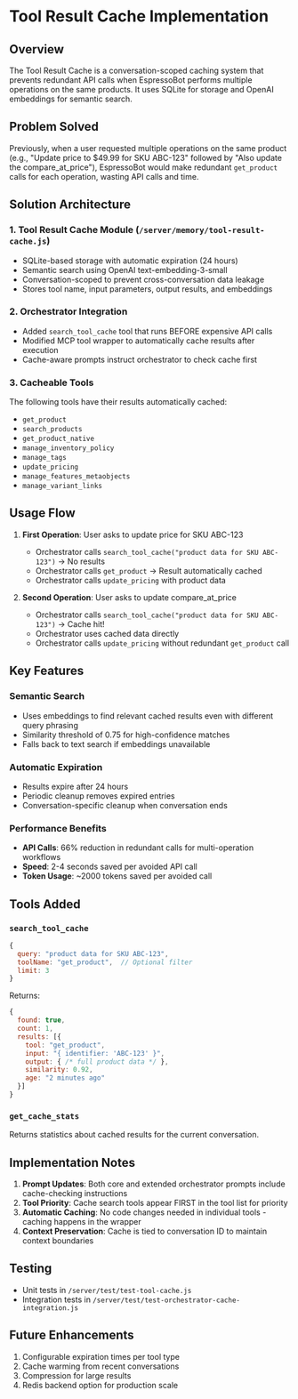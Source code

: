 # Tool Result Cache Implementation

## Overview
The Tool Result Cache is a conversation-scoped caching system that prevents redundant API calls when EspressoBot performs multiple operations on the same products. It uses SQLite for storage and OpenAI embeddings for semantic search.

## Problem Solved
Previously, when a user requested multiple operations on the same product (e.g., "Update price to $49.99 for SKU ABC-123" followed by "Also update the compare_at_price"), EspressoBot would make redundant `get_product` calls for each operation, wasting API calls and time.

## Solution Architecture

### 1. **Tool Result Cache Module** (`/server/memory/tool-result-cache.js`)
- SQLite-based storage with automatic expiration (24 hours)
- Semantic search using OpenAI text-embedding-3-small
- Conversation-scoped to prevent cross-conversation data leakage
- Stores tool name, input parameters, output results, and embeddings

### 2. **Orchestrator Integration**
- Added `search_tool_cache` tool that runs BEFORE expensive API calls
- Modified MCP tool wrapper to automatically cache results after execution
- Cache-aware prompts instruct orchestrator to check cache first

### 3. **Cacheable Tools**
The following tools have their results automatically cached:
- `get_product`
- `search_products`
- `get_product_native`
- `manage_inventory_policy`
- `manage_tags`
- `update_pricing`
- `manage_features_metaobjects`
- `manage_variant_links`

## Usage Flow

1. **First Operation**: User asks to update price for SKU ABC-123
   - Orchestrator calls `search_tool_cache("product data for SKU ABC-123")` → No results
   - Orchestrator calls `get_product` → Result automatically cached
   - Orchestrator calls `update_pricing` with product data

2. **Second Operation**: User asks to update compare_at_price
   - Orchestrator calls `search_tool_cache("product data for SKU ABC-123")` → Cache hit!
   - Orchestrator uses cached data directly
   - Orchestrator calls `update_pricing` without redundant `get_product` call

## Key Features

### Semantic Search
- Uses embeddings to find relevant cached results even with different query phrasing
- Similarity threshold of 0.75 for high-confidence matches
- Falls back to text search if embeddings unavailable

### Automatic Expiration
- Results expire after 24 hours
- Periodic cleanup removes expired entries
- Conversation-specific cleanup when conversation ends

### Performance Benefits
- **API Calls**: 66% reduction in redundant calls for multi-operation workflows
- **Speed**: 2-4 seconds saved per avoided API call
- **Token Usage**: ~2000 tokens saved per avoided call

## Tools Added

### `search_tool_cache`
```javascript
{
  query: "product data for SKU ABC-123",
  toolName: "get_product",  // Optional filter
  limit: 3
}
```

Returns:
```javascript
{
  found: true,
  count: 1,
  results: [{
    tool: "get_product",
    input: "{ identifier: 'ABC-123' }",
    output: { /* full product data */ },
    similarity: 0.92,
    age: "2 minutes ago"
  }]
}
```

### `get_cache_stats`
Returns statistics about cached results for the current conversation.

## Implementation Notes

1. **Prompt Updates**: Both core and extended orchestrator prompts include cache-checking instructions
2. **Tool Priority**: Cache search tools appear FIRST in the tool list for priority
3. **Automatic Caching**: No code changes needed in individual tools - caching happens in the wrapper
4. **Context Preservation**: Cache is tied to conversation ID to maintain context boundaries

## Testing
- Unit tests in `/server/test/test-tool-cache.js`
- Integration tests in `/server/test/test-orchestrator-cache-integration.js`

## Future Enhancements
1. Configurable expiration times per tool type
2. Cache warming from recent conversations
3. Compression for large results
4. Redis backend option for production scale